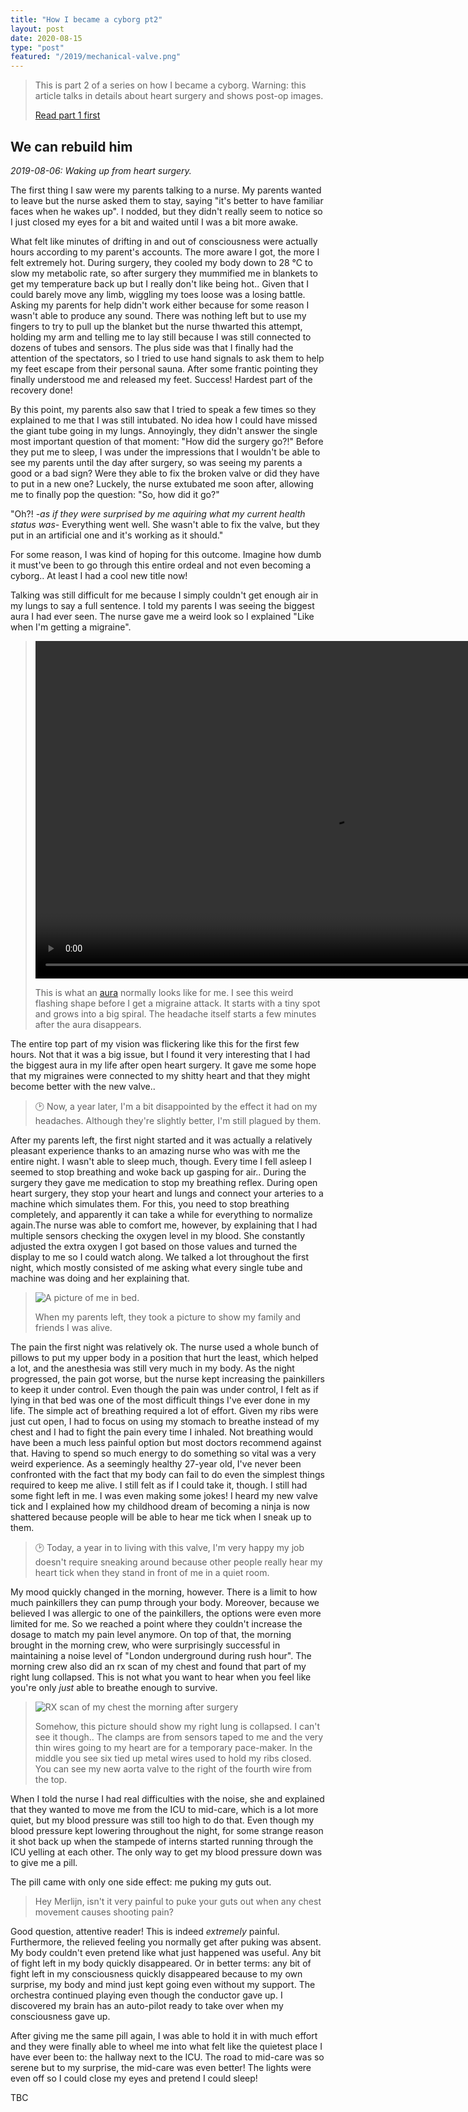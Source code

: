 ```yaml
---
title: "How I became a cyborg pt2"
layout: post
date: 2020-08-15
type: "post"
featured: "/2019/mechanical-valve.png"
---
```


> This is part 2 of a series on how I became a cyborg. Warning: this article talks in details about heart surgery and shows post-op images.
>
> [Read part 1 first](/blog/2019-steampunk-cyborg-1)

## We can rebuild him

*2019-08-06: Waking up from heart surgery.*

The first thing I saw were my parents talking to a nurse. My parents wanted to leave but the nurse asked them to stay, saying "it's better to have familiar faces when he wakes up". I nodded, but they didn't really seem to notice so I just closed my eyes for a bit and waited until I was a bit more awake.

What felt like minutes of drifting in and out of consciousness were actually hours according to my parent's accounts. The more aware I got, the more I felt extremely hot. During surgery, they cooled my body down to 28 °C to slow my metabolic rate, so after surgery they mummified me in blankets to get my temperature back up but I really don't like being hot.. Given that I could barely move any limb, wiggling my toes loose was a losing battle. Asking my parents for help didn't work either because for some reason I wasn't able to produce any sound. There was nothing left but to use my fingers to try to pull up the blanket but the nurse thwarted this attempt, holding my arm and telling me to lay still because I was still connected to dozens of tubes and sensors. The plus side was that I finally had the attention of the spectators, so I tried to use hand signals to ask them to help my feet escape from their personal sauna. After some frantic pointing they finally understood me and released my feet. Success! Hardest part of the recovery done!

By this point, my parents also saw that I tried to speak a few times so they explained to me that I was still intubated. No idea how I could have missed the giant tube going in my lungs. Annoyingly, they didn't answer the single most important question of that moment: "How did the surgery go?!" Before they put me to sleep, I was under the impressions that I wouldn't be able to see my parents until the day after surgery, so was seeing my parents a good or a bad sign? Were they able to fix the broken valve or did they have to put in a new one? Luckely, the nurse extubated me soon after, allowing me to finally pop the question: "So, how did it go?"

"Oh?! *-as if they were surprised by me aquiring what my current health status was-* Everything went well. She wasn't able to fix the valve, but they put in an artificial one and it's working as it should."

For some reason, I was kind of hoping for this outcome. Imagine how dumb it must've been to go through this entire ordeal and not even becoming a cyborg.. At least I had a cool new title now!

Talking was still difficult for me because I simply couldn't get enough air in my lungs to say a full sentence. I told my parents I was seeing the biggest aura I had ever seen. The nurse gave me a weird look so I explained "Like when I'm getting a migraine".

> <video width="960" height="540" autoplay loop muted>
>   <source src="/img/2019/aura.mp4" type="video/mp4">
> Your browser does not support the video tag.
> </video>
>
> This is what an [aura](https://en.wikipedia.org/wiki/Aura_(symptom)) normally looks like for me. I see this weird flashing shape before I get a migraine attack. It starts with a tiny spot and grows into a big spiral. The headache itself starts a few minutes after the aura disappears.

The entire top part of my vision was flickering like this for the first few hours. Not that it was a big issue, but I found it very interesting that I had the biggest aura in my life after open heart surgery. It gave me some hope that my migraines were connected to my shitty heart and that they might become better with the new valve..

> 🕑 Now, a year later, I'm a bit disappointed by the effect it had on my headaches. Although they're slightly better, I'm still plagued by them.

After my parents left, the first night started and it was actually a relatively pleasant experience thanks to an amazing nurse who was with me the entire night. I wasn't able to sleep much, though. Every time I fell asleep I seemed to stop breathing and woke back up gasping for air.. During the surgery they gave me medication to stop my breathing reflex. During open heart surgery, they stop your heart and lungs and connect your arteries to a machine which simulates them. For this, you need to stop breathing completely, and apparently it can take a while for everything to normalize again.The nurse was able to comfort me, however, by explaining that I had multiple sensors checking the oxygen level in my blood. She constantly adjusted the extra oxygen I got based on those values and turned the display to me so I could watch along. We talked a lot throughout the first night, which mostly consisted of me asking what every single tube and machine was doing and her explaining that.

> ![A picture of me in bed.](/img/2019/after-surgery-thumb.jpg)
>
> When my parents left, they took a picture to show my family and friends I was alive.

The pain the first night was relatively ok. The nurse used a whole bunch of pillows to put my upper body in a position that hurt the least, which helped a lot, and the anesthesia was still very much in my body. As the night progressed, the pain got worse, but the nurse kept increasing the painkillers to keep it under control. Even though the pain was under control, I felt as if lying in that bed was one of the most difficult things I've ever done in my life. The simple act of breathing required a lot of effort. Given my ribs were just cut open, I had to focus on using my stomach to breathe instead of my chest and I had to fight the pain every time I inhaled. Not breathing would have been a much less painful option but most doctors recommend against that. Having to spend so much energy to do something so vital was a very weird experience. As a seemingly healthy 27-year old, I've never been confronted with the fact that my body can fail to do even the simplest things required to keep me alive. I still felt as if I could take it, though. I still had some fight left in me. I was even making some jokes! I heard my new valve tick and I explained how my childhood dream of becoming a ninja is now shattered because people will be able to hear me tick when I sneak up to them.

> 🕑 Today, a year in to living with this valve, I'm very happy my job doesn't require sneaking around because other people really hear my heart tick when they stand in front of me in a quiet room.

My mood quickly changed in the morning, however. There is a limit to how much painkillers they can pump through your body. Moreover, because we believed I was allergic to one of the painkillers, the options were even more limited for me. So we reached a point where they couldn't increase the dosage to match my pain level anymore. On top of that, the morning brought in the morning crew, who were surprisingly successful in maintaining a noise level of "London underground during rush hour". The morning crew also did an rx scan of my chest and found that part of my right lung collapsed. This is not what you want to hear when you feel like you're only _just_ able to breathe enough to survive.

>
> ![RX scan of my chest the morning after surgery](/img/2019/2019-08-07-07:28-thorax.jpeg)
>
> Somehow, this picture should show my right lung is collapsed. I can't see it though.. The clamps are from sensors taped to me and the very thin wires going to my heart are for a temporary pace-maker. In the middle you see six tied up metal wires used to hold my ribs closed. You can see my new aorta valve to the right of the fourth wire from the top.

When I told the nurse I had real difficulties with the noise, she and explained that they wanted to move me from the ICU to mid-care, which is a lot more quiet, but my blood pressure was still too high to do that. Even though my blood pressure kept lowering throughout the night, for some strange reason it shot back up when the stampede of interns started running through the ICU yelling at each other. The only way to get my blood pressure down was to give me a pill.

The pill came with only one side effect: me puking my guts out.

> Hey Merlijn, isn't it very painful to puke your guts out when any chest movement causes shooting pain?

Good question, attentive reader! This is indeed *extremely* painful. Furthermore, the relieved feeling you normally get after puking was absent. My body couldn't even pretend like what just happened was useful. Any bit of fight left in my body quickly disappeared. Or in better terms: any bit of fight left in my consciousness quickly disappeared because to my own surprise, my body and mind just kept going even without my support. The orchestra continued playing even though the conductor gave up. I discovered my brain has an auto-pilot ready to take over when my consciousness gave up.

After giving me the same pill again, I was able to hold it in with much effort and they were finally able to wheel me into what felt like the quietest place I have ever been to: the hallway next to the ICU. The road to mid-care was so serene but to my surprise, the mid-care was even better! The lights were even off so I could close my eyes and pretend I could sleep!

TBC

<!--The first weeks I got multiple aura's a day and this slowly reduced over the next weeks and months following my surgery. The doctors initially thought this might be due to the anesthesia they gave me, but that shouldn't affect me months after the surgery. M-->
